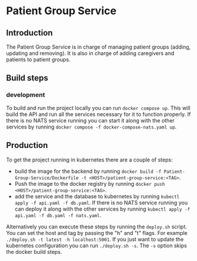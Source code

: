 ﻿# Patient Group Service

## Introduction
The Patient Group Service is in charge of managing patient groups (adding, updating and removing).
It is also in charge of adding caregivers and patients to patient groups.


## Build steps

### development
To build and run the project locally you can run `docker compose up`.
This will build the API and run all the services necessary for it to function properly.
If there is no NATS service running you can start it along with the other services by running  `docker compose -f docker-compose-nats.yaml up`.

## Production
To get the project running in kubernetes there are a couple of steps:
- build the image for the backend by running `docker build -f Patient-Group-Service/Dockerfile -t <HOST>/patient-group-service:<TAG>`.
- Push the image to the docker registry by running `docker push <HOST>/patient-group-service:<TAG>`.
- add the service and the database to kubernetes by running `kubectl apply -f api.yaml -f db.yaml`. 
If there is no NATS service running you can deploy it along with the other services by running `kubectl apply -f api.yaml -f db.yaml -f nats.yaml`.


Alternatively you can execute these steps by running the `deploy.sh` script. You can set the host and tag by passing the "h" and "t" flags. For example `./deploy.sh -t latest -h localhost:5001`.
If you just want to update the kubernetes configuration you can run `./deploy.sh -s`. 
The `-s` option skips the docker build steps.